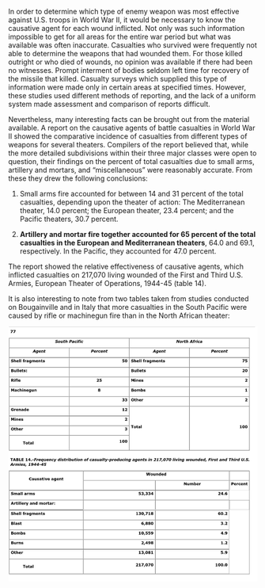 In order to determine which type of enemy weapon was most effective against U.S. troops in World War II, it would be necessary to know the causative agent for each wound inflicted. Not only was such information impossible to get for all areas for the entire war period but what was available was often inaccurate. Casualties who survived were frequently not able to determine the weapons that had wounded them. For those killed outright or who died of wounds, no opinion was available if there had been no witnesses. Prompt interment of bodies seldom left time for recovery of the missile that killed. Casualty surveys which supplied this type of information were made only in certain areas at specified times. However, these studies used different methods of reporting, and the lack of a uniform system made assessment and comparison of reports difficult.

Nevertheless, many interesting facts can be brought out from the material available. A report on the causative agents of battle casualties in World War II showed the comparative incidence of casualties from different types of weapons for several theaters. Compilers of the report believed that, while the more detailed subdivisions within their three major classes were open to question, their findings on the percent of total casualties due to small arms, artillery and mortars, and “miscellaneous” were reasonably accurate. From these they drew the following conclusions:

1. Small arms fire accounted for between 14 and 31 percent of the total casualties, depending upon the theater of action: The Mediterranean theater, 14.0 percent; the European theater, 23.4 percent; and the Pacific theaters, 30.7 percent.

2. **Artillery and mortar fire together accounted for 65 percent of the total casualties in the European and Mediterranean theaters**, 64.0 and 69.1, respectively. In the Pacific, they accounted for 47.0 percent.

The report showed the relative effectiveness of causative agents, which inflicted casualties on 217,070 living wounded of the First and Third U.S. Armies, European Theater of Operations, 1944-45 (table 14).

It is also interesting to note from two tables taken from studies conducted on Bougainville and in Italy that more casualties in the South Pacific were caused by rifle or machinegun fire than in the North African theater:

![causative agents table](./Causative_Agents_Casualties_WWII.png)